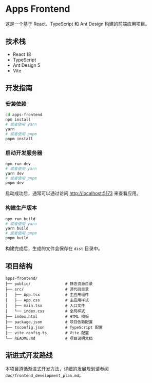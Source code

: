 # Apps Frontend

这是一个基于 React、TypeScript 和 Ant Design 构建的前端应用项目。

## 技术栈

- React 18
- TypeScript
- Ant Design 5
- Vite

## 开发指南

### 安装依赖

```bash
cd apps-frontend
npm install
# 或者使用 yarn
yarn
# 或者使用 pnpm
pnpm install
```

### 启动开发服务器

```bash
npm run dev
# 或者使用 yarn
yarn dev
# 或者使用 pnpm
pnpm dev
```

启动成功后，通常可以通过访问 [http://localhost:5173](http://localhost:5173) 来查看应用。

### 构建生产版本

```bash
npm run build
# 或者使用 yarn
yarn build
# 或者使用 pnpm
pnpm build
```

构建完成后，生成的文件会保存在 `dist` 目录中。

## 项目结构

```
apps-frontend/
├── public/               # 静态资源目录
├── src/                  # 源代码目录
│   ├── App.tsx           # 主应用组件
│   ├── App.css           # 主应用样式
│   ├── main.tsx          # 入口文件
│   └── index.css         # 全局样式
├── index.html            # HTML 模板
├── package.json          # 项目依赖配置
├── tsconfig.json         # TypeScript 配置
├── vite.config.ts        # Vite 配置
└── README.md             # 项目说明文档
```

## 渐进式开发路线

本项目遵循渐进式开发方法，详细的发展规划请参阅 `doc/frontend_development_plan.md`。 